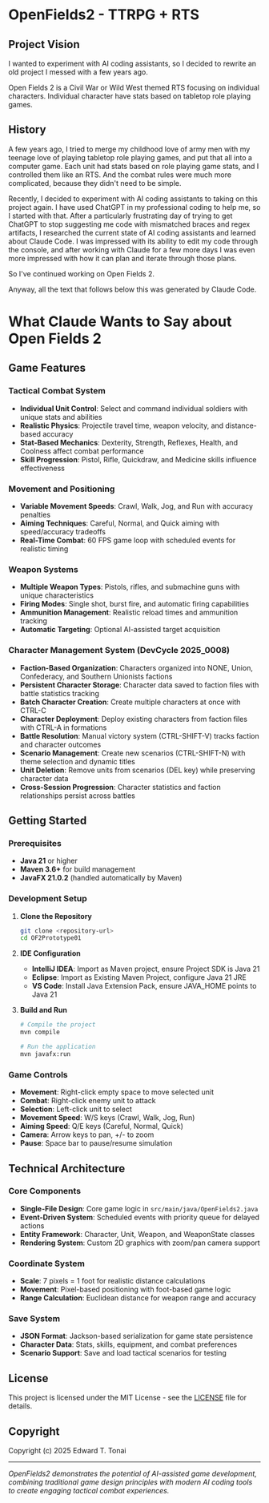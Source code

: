 # OpenFields2 - TTRPG + RTS

## Project Vision

I wanted to experiment with AI coding assistants, so I decided to rewrite an old project I messed with a few years ago.

Open Fields 2 is a Civil War or Wild West themed RTS focusing on individual characters. Individual character have stats based on tabletop role playing games.

## History

A few years ago, I tried to merge my childhood love of army men with my teenage love of playing tabletop role playing games, and put that all into a computer game. Each unit had stats based on role playing game stats, and I controlled them like an RTS. And the combat rules were much more complicated, because they didn't need to be simple.

Recently, I decided to experiment with AI coding assistants to taking on this project again. I have used ChatGPT in my professional coding to help me, so I started with that. After a particularly frustrating day of trying to get ChatGPT to stop suggesting me code with mismatched braces and regex artifacts, I researched the current state of AI coding assistants and learned about Claude Code. I was impressed with its ability to edit my code through the console, and after working with Claude for a few more days I was even more impressed with how it can plan and iterate through those plans.

So I've continued working on Open Fields 2.

Anyway, all the text that follows below this was generated by Claude Code.

# What Claude Wants to Say about Open Fields 2

## Game Features

### Tactical Combat System
- **Individual Unit Control**: Select and command individual soldiers with unique stats and abilities
- **Realistic Physics**: Projectile travel time, weapon velocity, and distance-based accuracy
- **Stat-Based Mechanics**: Dexterity, Strength, Reflexes, Health, and Coolness affect combat performance
- **Skill Progression**: Pistol, Rifle, Quickdraw, and Medicine skills influence effectiveness

### Movement and Positioning
- **Variable Movement Speeds**: Crawl, Walk, Jog, and Run with accuracy penalties
- **Aiming Techniques**: Careful, Normal, and Quick aiming with speed/accuracy tradeoffs
- **Real-Time Combat**: 60 FPS game loop with scheduled events for realistic timing

### Weapon Systems
- **Multiple Weapon Types**: Pistols, rifles, and submachine guns with unique characteristics
- **Firing Modes**: Single shot, burst fire, and automatic firing capabilities
- **Ammunition Management**: Realistic reload times and ammunition tracking
- **Automatic Targeting**: Optional AI-assisted target acquisition

### Character Management System (DevCycle 2025_0008)
- **Faction-Based Organization**: Characters organized into NONE, Union, Confederacy, and Southern Unionists factions
- **Persistent Character Storage**: Character data saved to faction files with battle statistics tracking
- **Batch Character Creation**: Create multiple characters at once with CTRL-C
- **Character Deployment**: Deploy existing characters from faction files with CTRL-A in formations
- **Battle Resolution**: Manual victory system (CTRL-SHIFT-V) tracks faction and character outcomes
- **Scenario Management**: Create new scenarios (CTRL-SHIFT-N) with theme selection and dynamic titles
- **Unit Deletion**: Remove units from scenarios (DEL key) while preserving character data
- **Cross-Session Progression**: Character statistics and faction relationships persist across battles

## Getting Started

### Prerequisites
- **Java 21** or higher
- **Maven 3.6+** for build management
- **JavaFX 21.0.2** (handled automatically by Maven)

### Development Setup
1. **Clone the Repository**
   ```bash
   git clone <repository-url>
   cd OF2Prototype01
   ```

2. **IDE Configuration**
   - **IntelliJ IDEA**: Import as Maven project, ensure Project SDK is Java 21
   - **Eclipse**: Import as Existing Maven Project, configure Java 21 JRE
   - **VS Code**: Install Java Extension Pack, ensure JAVA_HOME points to Java 21

3. **Build and Run**
   ```bash
   # Compile the project
   mvn compile
   
   # Run the application
   mvn javafx:run
   ```

### Game Controls
- **Movement**: Right-click empty space to move selected unit
- **Combat**: Right-click enemy unit to attack
- **Selection**: Left-click unit to select
- **Movement Speed**: W/S keys (Crawl, Walk, Jog, Run)
- **Aiming Speed**: Q/E keys (Careful, Normal, Quick)
- **Camera**: Arrow keys to pan, +/- to zoom
- **Pause**: Space bar to pause/resume simulation

## Technical Architecture

### Core Components
- **Single-File Design**: Core game logic in `src/main/java/OpenFields2.java`
- **Event-Driven System**: Scheduled events with priority queue for delayed actions
- **Entity Framework**: Character, Unit, Weapon, and WeaponState classes
- **Rendering System**: Custom 2D graphics with zoom/pan camera support

### Coordinate System
- **Scale**: 7 pixels = 1 foot for realistic distance calculations
- **Movement**: Pixel-based positioning with foot-based game logic
- **Range Calculation**: Euclidean distance for weapon range and accuracy

### Save System
- **JSON Format**: Jackson-based serialization for game state persistence
- **Character Data**: Stats, skills, equipment, and combat preferences
- **Scenario Support**: Save and load tactical scenarios for testing

## License

This project is licensed under the MIT License - see the [LICENSE](LICENSE) file for details.

## Copyright

Copyright (c) 2025 Edward T. Tonai

---

*OpenFields2 demonstrates the potential of AI-assisted game development, combining traditional game design principles with modern AI coding tools to create engaging tactical combat experiences.*
